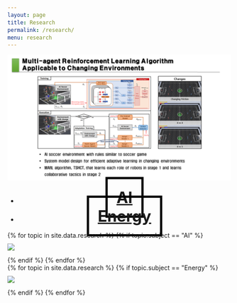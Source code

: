 ```yaml
---
layout: page
title: Research
permalink: /research/
menu: research
---
```


<style>
  #myTabs .nav-pills {
    justify-content: center;
  }

  #myTabs .nav-pills .nav-link {
    border: 5px solid #000000; /* 테두리 스타일 및 색상 설정 */
    padding: 20px 20px; /* 버튼의 내부 여백 설정 */
    font-size: 35px; /* 버튼의 글자 크기 설정 */
    font-weight: bold;
    margin-top: 10px;
  }

  #myTabs .nav-pills .nav-link.active {
    background-color: #007bff; /* 활성화된 버튼의 배경색 설정 */
    color: #fff; /* 활성화된 버튼의 글자색 설정 */
  }
</style>

<div id="research" class="row">
		<div class="card-group col-12" style="margin-top: 10px; margin-bottom: 10px;">
        <img src="../img/research/0.png" class="card-img">
    </div>
    <div id="myTabs" class="mb-4 col-12">
        <ul class="nav nav-pills nav-fill">
            <li class="nav-item col-6" style="text-align: center;">
                <a class="nav-link" id="AI-tab" data-toggle="tab" href="#AI">AI</a>
            </li>
            <li class="nav-item col-6" style="text-align: center;">
                <a class="nav-link" id="Energy-tab" data-toggle="tab" href="#Energy">Energy</a>
            </li>
        </ul>
        <div class="tab-content">
            <div class="tab-pane fade" id="AI">
                {% for topic in site.data.research %}
                    {% if topic.subject == "AI" %}
                    <div class="card-group col-12" style="margin-top: 10px; margin-bottom: 10px;">
                        <img src="../img/{{topic.fig}}" class="card-img">
                    </div>
                    {% endif %}
                {% endfor %}
            </div>
            <div class="tab-pane fade" id="Energy">
                {% for topic in site.data.research %}
                    {% if topic.subject == "Energy" %}
                    <div class="card-group col-12" style="margin-top: 10px; margin-bottom: 10px;">
                        <img src="../img/{{topic.fig}}" class="card-img">
                    </div>
                    {% endif %}
                {% endfor %}
            </div>
        </div>
    </div>
</div>
